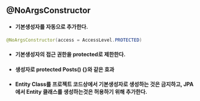 ## @NoArgsConstructor
* #### 기본생성자를 자동으로 추가한다.

```java
@NoArgsConstructor(access = AccessLevel.PROTECTED)
```

* #### 기본생성자의 접근 권한을 protected로 제한한다.
* #### 생성자로 protected Posts() {}와 같은 효과

* #### Entity Class를 프로젝트 코드상에서 기본생성자로 생성하는 것은 금지하고, JPA에서 Entity 클래스를 생성하는것은 허용하기 위해 추가한다.


